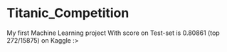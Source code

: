 # Titanic_Competition
My first Machine Learning project With score on Test-set is 0.80861 (top 272/15875) on Kaggle :>
